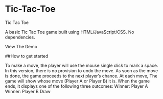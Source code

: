 # Tic-Tac-Toe
Tic Tac Toe

A basic Tic Tac Toe game built using HTML/JavaScript/CSS. No dependencies.

View The Demo

##How to get started

To make a move, the player will use the mouse single click to mark a space. In this version, there is no provision to undo the move. As soon as the move is done, the game proceeds to the next player’s chance.
At each move, The game will show whose move (Player A or Player B) it is. When the game ends, it displays one of the following three outcomes:
Winner: Player A
Winner: Player B
Draw
